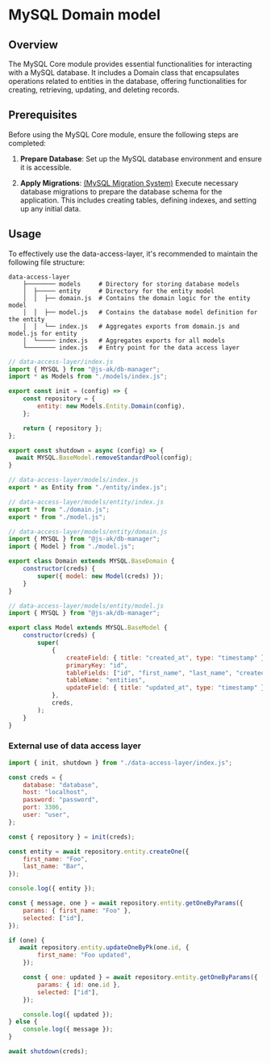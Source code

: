 # MySQL Domain model

## Overview

The MySQL Core module provides essential functionalities for interacting with a MySQL database. It includes a Domain class that encapsulates operations related to entities in the database, offering functionalities for creating, retrieving, updating, and deleting records.

## Prerequisites

Before using the MySQL Core module, ensure the following steps are completed:

1. **Prepare Database**: Set up the MySQL database environment and ensure it is accessible.

2. **Apply Migrations**: [(MySQL Migration System)](mysql-migration-system) Execute necessary database migrations to prepare the database schema for the application. This includes creating tables, defining indexes, and setting up any initial data.

## Usage

To effectively use the data-access-layer, it's recommended to maintain the following file structure:

```text
data-access-layer
    ├──────── models     # Directory for storing database models
    │  ├───── entity     # Directory for the entity model
    │  │  ├── domain.js  # Contains the domain logic for the entity model
    │  │  ├── model.js   # Contains the database model definition for the entity
    │  │  └── index.js   # Aggregates exports from domain.js and model.js for entity
    │  └───── index.js   # Aggregates exports for all models
    └──────── index.js   # Entry point for the data access layer
```

```javascript
// data-access-layer/index.js
import { MYSQL } from "@js-ak/db-manager";
import * as Models from "./models/index.js";

export const init = (config) => {
    const repository = {
        entity: new Models.Entity.Domain(config),
    };

    return { repository };
};

export const shutdown = async (config) => {
  await MYSQL.BaseModel.removeStandardPool(config);
}

```

```javascript
// data-access-layer/models/index.js
export * as Entity from "./entity/index.js";
```

```javascript
// data-access-layer/models/entity/index.js
export * from "./domain.js";
export * from "./model.js";
```

```javascript
// data-access-layer/models/entity/domain.js
import { MYSQL } from "@js-ak/db-manager";
import { Model } from "./model.js";

export class Domain extends MYSQL.BaseDomain {
    constructor(creds) {
        super({ model: new Model(creds) });
    }
}

```

```javascript
// data-access-layer/models/entity/model.js
import { MYSQL } from "@js-ak/db-manager";

export class Model extends MYSQL.BaseModel {
    constructor(creds) {
        super(
            {
                createField: { title: "created_at", type: "timestamp" },
                primaryKey: "id",
                tableFields: ["id", "first_name", "last_name", "created_at", "updated_at"],
                tableName: "entities",
                updateField: { title: "updated_at", type: "timestamp" },
            },
            creds,
        );
    }
}

```

### External use of data access layer

```javascript
import { init, shutdown } from "./data-access-layer/index.js";

const creds = {
    database: "database",
    host: "localhost",
    password: "password",
    port: 3306,
    user: "user",
};

const { repository } = init(creds);

const entity = await repository.entity.createOne({
    first_name: "Foo",
    last_name: "Bar",
});

console.log({ entity });

const { message, one } = await repository.entity.getOneByParams({
    params: { first_name: "Foo" },
    selected: ["id"],
});

if (one) {
   await repository.entity.updateOneByPk(one.id, {
        first_name: "Foo updated",
    });

    const { one: updated } = await repository.entity.getOneByParams({
        params: { id: one.id },
        selected: ["id"],
    });

    console.log({ updated });
} else {
    console.log({ message });
}

await shutdown(creds);
```
